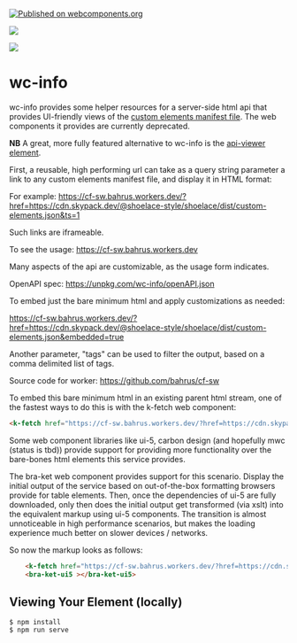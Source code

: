 [![Published on webcomponents.org](https://img.shields.io/badge/webcomponents.org-published-blue.svg)](https://www.webcomponents.org/element/wc-info)

<a href="https://nodei.co/npm/wc-info/"><img src="https://nodei.co/npm/wc-info.png"></a>

<img src="https://badgen.net/bundlephobia/minzip/wc-info">

# wc-info

wc-info provides some helper resources for a server-side html api that provides UI-friendly views of the [custom elements manifest file](https://github.com/open-wc/custom-elements-manifest). The web components it provides are currently deprecated.

**NB**  A great, more fully featured alternative to wc-info is the [api-viewer element](https://api-viewer-element.netlify.com/#api-viewer).

First, a reusable, high performing url can take as a query string parameter a link to any custom elements manifest file, and display it in HTML format:

For example:  https://cf-sw.bahrus.workers.dev/?href=https://cdn.skypack.dev/@shoelace-style/shoelace/dist/custom-elements.json&ts=1

Such links are iframeable.

To see the usage:   https://cf-sw.bahrus.workers.dev

Many aspects of the api are customizable, as the usage form indicates.

OpenAPI spec:  https://unpkg.com/wc-info/openAPI.json


To embed just the bare minimum html and apply customizations as needed:

https://cf-sw.bahrus.workers.dev/?href=https://cdn.skypack.dev/@shoelace-style/shoelace/dist/custom-elements.json&embedded=true

Another parameter, "tags" can be used to filter the output, based on a comma delimited list of tags.

Source code for worker:  https://github.com/bahrus/cf-sw

To embed this bare minimum html in an existing parent html stream, one of the fastest ways to do this is with the k-fetch web component:

```html
<k-fetch href="https://cf-sw.bahrus.workers.dev/?href=https://cdn.skypack.dev/@shoelace-style/shoelace/dist/custom-elements.json&embedded=true" as=html target=bra-ket-ui5><k-fetch>
```

Some web component libraries like ui-5, carbon design (and hopefully mwc (status is tbd)) provide support for providing more functionality over the bare-bones html elements this service provides.

The bra-ket web component provides support for this scenario.  Display the initial output of the service based on out-of-the-box formatting browsers provide for table elements.  Then, once the dependencies of ui-5 are fully downloaded, only then does the initial output get transformed (via xslt) into the equivalent markup using ui-5 components.  The transition is almost unnoticeable in high performance scenarios, but makes the loading experience much better on slower devices / networks.

So now the markup looks as follows:

```html
    <k-fetch href="https://cf-sw.bahrus.workers.dev/?href=https://cdn.skypack.dev/@shoelace-style/shoelace/dist/custom-elements.json&embedded=true" as=html target=bra-ket-ui5></k-fetch>
    <bra-ket-ui5 ></bra-ket-ui5>
```


<!--[Demo](https://codepen.io/bahrus/pen/LYjxKGo)-->


## Viewing Your Element (locally)

```
$ npm install
$ npm run serve
```


